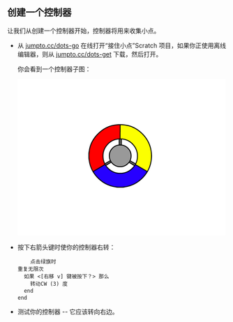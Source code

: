 ## 创建一个控制器

让我们从创建一个控制器开始，控制器将用来收集小点。



+ 从 <a href="http://jumpto.cc/dots-go" target="_blank">jumpto.cc/dots-go</a> 在线打开“接住小点”Scratch 项目，如果你正使用离线编辑器，则从 <a href="http://jumpto.cc/dots-get" target="_blank">jumpto.cc/dots-get</a> 下载，然后打开。

	你会看到一个控制器子图：

	![screenshot](images/dots-controller.png)
	
	
+ 按下右箭头键时使你的控制器右转：

	```blocks
		点击绿旗时
    重复无限次 
      如果 <[右移 v] 键被按下？> 那么 
        转动CW (3) 度
      end
    end
	```
+ 测试你的控制器 -- 它应该转向右边。



